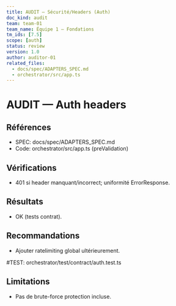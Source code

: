 ```yaml
---
title: AUDIT — Sécurité/Headers (Auth)
doc_kind: audit
team: team-01
team_name: Équipe 1 — Fondations
tm_ids: [7.5]
scope: [auth]
status: review
version: 1.0
author: auditor-01
related_files:
  - docs/spec/ADAPTERS_SPEC.md
  - orchestrator/src/app.ts
---
```


# AUDIT — Auth headers

## Références
- SPEC: docs/spec/ADAPTERS_SPEC.md
- Code: orchestrator/src/app.ts (preValidation)

## Vérifications
- 401 si header manquant/incorrect; uniformité ErrorResponse.

## Résultats
- OK (tests contrat).

## Recommandations
- Ajouter ratelimiting global ultérieurement.

#TEST: orchestrator/test/contract/auth.test.ts

## Limitations
- Pas de brute-force protection incluse.
